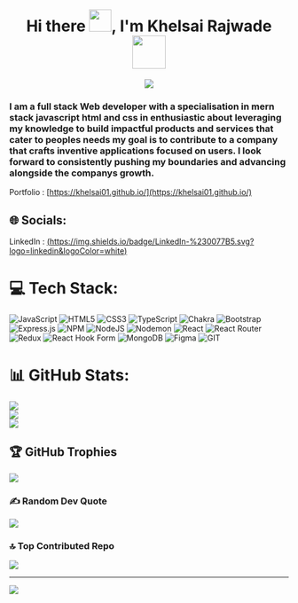 <h1 align="center">Hi there <img src="https://c.tenor.com/z2xJqhCpneIAAAAM/wave-hand.gif" width="40px">, I'm Khelsai Rajwade <img src="https://img.icons8.com/external-others-cattaleeya-thongsriphong/344/external-Boy-user-with-laptop-color-line-others-cattaleeya-thongsriphong.png"  width="60px" /></h1>
  
<p align="center">
<a align="center" href="https://github.com/khelsai01"><img src="https://readme-typing-svg.herokuapp.com?color=0A88B3&lines=Welcome+to+My+GitHub+Profile!;I'm+a+Full+Stack+Web+Developer." /></a>

<p align="center">
<a align="center" href="https://github.com/khelsai01"></a>

<h3>I am a full stack Web developer with a specialisation in mern stack javascript html and css in enthusiastic about leveraging my knowledge to build impactful products and services that cater to peoples needs my goal is to contribute to a company that crafts inventive applications focused on users. I look forward to consistently pushing my boundaries and advancing alongside the companys growth.</h3>

Portfolio : [https://khelsai01.github.io/](https://khelsai01.github.io/)
 ## 🌐 Socials:
LinkedIn : [(https://img.shields.io/badge/LinkedIn-%230077B5.svg?logo=linkedin&logoColor=white)](https://linkedin.com/in/https://www.linkedin.com/in/khelsai-rajwade-77a235258/)

# 💻 Tech Stack:
![JavaScript](https://img.shields.io/badge/javascript-%23323330.svg?style=for-the-badge&logo=javascript&logoColor=%23F7DF1E) ![HTML5](https://img.shields.io/badge/html5-%23E34F26.svg?style=for-the-badge&logo=html5&logoColor=white) ![CSS3](https://img.shields.io/badge/css3-%231572B6.svg?style=for-the-badge&logo=css3&logoColor=white) ![TypeScript](https://img.shields.io/badge/typescript-%23007ACC.svg?style=for-the-badge&logo=typescript&logoColor=white) ![Chakra](https://img.shields.io/badge/chakra-%234ED1C5.svg?style=for-the-badge&logo=chakraui&logoColor=white) ![Bootstrap](https://img.shields.io/badge/bootstrap-%238511FA.svg?style=for-the-badge&logo=bootstrap&logoColor=white) ![Express.js](https://img.shields.io/badge/express.js-%23404d59.svg?style=for-the-badge&logo=express&logoColor=%2361DAFB) ![NPM](https://img.shields.io/badge/NPM-%23CB3837.svg?style=for-the-badge&logo=npm&logoColor=white) ![NodeJS](https://img.shields.io/badge/node.js-6DA55F?style=for-the-badge&logo=node.js&logoColor=white) ![Nodemon](https://img.shields.io/badge/NODEMON-%23323330.svg?style=for-the-badge&logo=nodemon&logoColor=%BBDEAD) ![React](https://img.shields.io/badge/react-%2320232a.svg?style=for-the-badge&logo=react&logoColor=%2361DAFB) ![React Router](https://img.shields.io/badge/React_Router-CA4245?style=for-the-badge&logo=react-router&logoColor=white) ![Redux](https://img.shields.io/badge/redux-%23593d88.svg?style=for-the-badge&logo=redux&logoColor=white) ![React Hook Form](https://img.shields.io/badge/React%20Hook%20Form-%23EC5990.svg?style=for-the-badge&logo=reacthookform&logoColor=white) ![MongoDB](https://img.shields.io/badge/MongoDB-%234ea94b.svg?style=for-the-badge&logo=mongodb&logoColor=white) ![Figma](https://img.shields.io/badge/figma-%23F24E1E.svg?style=for-the-badge&logo=figma&logoColor=white) ![GIT](https://img.shields.io/badge/Git-fc6d26?style=for-the-badge&logo=git&logoColor=white)
# 📊 GitHub Stats:
[![](https://github-readme-stats.vercel.app/api?username=khelsai01&theme=merko&hide_border=true&include_all_commits=true&count_private=true)](https://github-readme-streak-stats.herokuapp.com/?user=khelsai01&theme=prussian&hide_border=false)<br/>
[![](https://github-readme-streak-stats.herokuapp.com/?user=khelsai01&theme=merko&hide_border=true)](https://github-readme-stats.vercel.app/api?username=khelsai01&theme=prussian&hide_border=false&include_all_commits=false&count_private=false)<br/>
[![](https://github-readme-stats.vercel.app/api/top-langs/?username=khelsai01&theme=merko&hide_border=true&include_all_commits=true&count_private=true&layout=compact)](https://github-readme-stats.vercel.app/api/top-langs/?username=khelsai01&theme=prussian&hide_border=false&include_all_commits=false&count_private=false&layout=compact)

## 🏆 GitHub Trophies
![](https://github-profile-trophy.vercel.app/?username=khelsai01&theme=radical&no-frame=false&no-bg=true&margin-w=4)

### ✍️ Random Dev Quote
![](https://quotes-github-readme.vercel.app/api?type=horizontal&theme=radical)

### 🔝 Top Contributed Repo
![](https://github-contributor-stats.vercel.app/api?username=khelsai01&limit=5&theme=gruvbox&combine_all_yearly_contributions=true)

---
[![](https://visitcount.itsvg.in/api?id=khelsai01&icon=0&color=0)](https://visitcount.itsvg.in)

